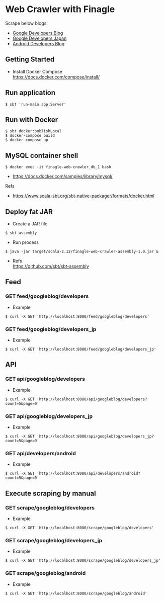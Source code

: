 # Web Crawler with Finagle
Scrape below blogs:
- [Google Developers Blog](https://developers.googleblog.com/)
- [Google Developers Japan](https://developers-jp.googleblog.com/)
- [Android Developers Blog](https://android-developers.googleblog.com/)

## Getting Started
* Install Docker Compose    
https://docs.docker.com/compose/install/

## Run application

```
$ sbt 'run-main app.Server'
```

## Run with Docker

``` 
$ sbt docker:publishLocal
$ docker-compose build
$ docker-compose up
```

## MySQL container shell

```
$ docker exec -it finagle-web-crawler_db_1 bash
```

- https://docs.docker.com/samples/library/mysql/

Refs
- https://www.scala-sbt.org/sbt-native-packager/formats/docker.html

## Deploy fat JAR
* Create a JAR file

```
$ sbt assembly

```

* Run process

```
$ java -jar target/scala-2.12/finagle-web-crawler-assembly-1.0.jar &
```

* Refs  
https://github.com/sbt/sbt-assembly

## Feed
### GET feed/googleblog/developers
* Example

```
$ curl -X GET 'http://localhost:8080/feed/googleblog/developers'
```

### GET feed/googleblog/developers_jp
* Example

```
$ curl -X GET 'http://localhost:8080/feed/googleblog/developers_jp'
```

## API
### GET api/googleblog/developers
* Example

```
$ curl -X GET 'http://localhost:8080/api/googleblog/developers?count=5&page=0'
```

### GET api/googleblog/developers_jp
* Example

```
$ curl -X GET 'http://localhost:8080/api/googleblog/developers_jp?count=5&page=0'
```

### GET api/developers/android
* Example

```
$ curl -X GET 'http://localhost:8080/api/developers/android?count=5&page=0'
```
## Execute scraping by manual
### GET scrape/googleblog/developers
* Example

```
$ curl -X GET 'http://localhost:8080/scrape/googleblog/developers'
```

### GET scrape/googleblog/developers_jp
* Example

```
$ curl -X GET 'http://localhost:8080/scrape/googleblog/developers_jp'
```

### GET scrape/googleblog/android
* Example

```
$ curl -X GET 'http://localhost:8080/scrape/googleblog/android'
```
